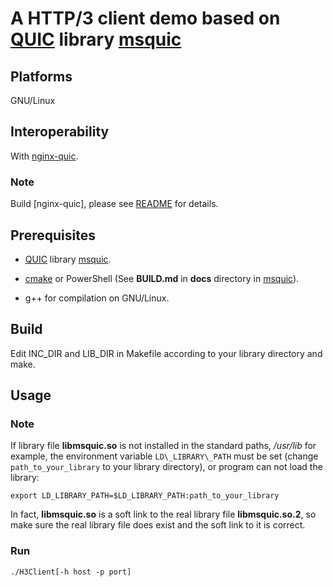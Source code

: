 # A HTTP/3 client demo based on [QUIC](https://quicwg.org) library [msquic](https://github.com/microsoft/msquic)

## Platforms

GNU/Linux

## Interoperability

With [nginx-quic](https://hg.nginx.org/nginx-quic).

### Note

Build [nginx-quic], please see [README](https://quic.nginx.org/README) for details.

## Prerequisites

* [QUIC](https://quicwg.org) library [msquic](https://github.com/microsoft/msquic).

* [cmake](https://cmake.org) or PowerShell (See **BUILD.md** in **docs** directory in [msquic](https://github.com/microsoft/msquic)).

* g++ for compilation on GNU/Linux.

## Build

Edit INC\_DIR and LIB\_DIR in Makefile according to your library directory and make.

## Usage

### Note

If library file **libmsquic.so** is not installed in the standard paths, _/usr/lib_ for example, the environment variable `LD\_LIBRARY\_PATH` must be set (change `path_to_your_library` to your library directory), or program can not load the library:

    export LD_LIBRARY_PATH=$LD_LIBRARY_PATH:path_to_your_library

In fact, **libmsquic.so** is a soft link to the real library file **libmsquic.so.2**, so make sure the real library file does exist and the soft link to it is correct. 

### Run

    ./H3Client[-h host -p port]
